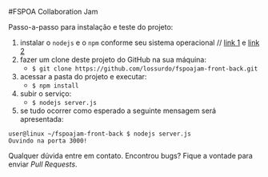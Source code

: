 #FSPOA Collaboration Jam

Passo-a-passo para instalação e teste do projeto:

1. instalar o `nodejs` e o `npm` conforme seu sistema operacional // [link 1](https://nodejs.org) e [link 2](http://blog.npmjs.org/post/85484771375/how-to-install-npm)
2. fazer um clone deste projeto do GitHub na sua máquina:
	- `$ git clone https://github.com/lossurdo/fspoajam-front-back.git`
3. acessar a pasta do projeto e executar:
	- `$ npm install`
4. subir o serviço:
	- `$ nodejs server.js`
5. se tudo ocorrer como esperado a seguinte mensagem será apresentada:
~~~
user@linux ~/fspoajam-front-back $ nodejs server.js 
Ouvindo na porta 3000!
~~~
Qualquer dúvida entre em contato. Encontrou bugs? Fique a vontade para enviar *Pull Requests*.
